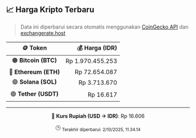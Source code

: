 

<!-- HARGA_KRIPTO -->
## 📈 Harga Kripto Terbaru

> Data ini diperbarui secara otomatis menggunakan [CoinGecko API](https://www.coingecko.com/) dan [exchangerate.host](https://exchangerate.host/)

<div align="center">

| 🪙 Token | 💰 Harga (IDR) |
|:------:|---------------:|
| 🟠 **Bitcoin (BTC)**   | Rp 1.970.455.253 |
| 🔵 **Ethereum (ETH)**  | Rp 72.654.087 |
| 🟣 **Solana (SOL)**    | Rp 3.713.670 |
| 🟢 **Tether (USDT)**   | Rp 16.617 |

---

💱 **Kurs Rupiah (USD → IDR)**: Rp 16.606

🕒 <sub>Terakhir diperbarui: 2/10/2025, 11.34.14</sub>

</div>
<!-- /HARGA_KRIPTO -->